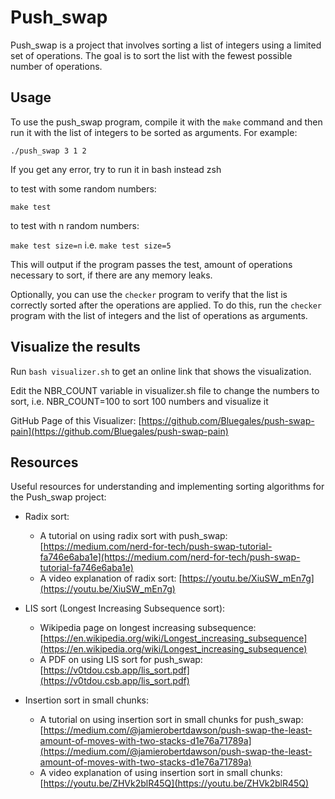 
# Push_swap

Push_swap is a project that involves sorting a list of integers using a limited set of operations. The goal is to sort the list with the fewest possible number of operations.

## Usage

To use the push_swap program, compile it with the `make` command and then run it with the list of integers to be sorted as arguments. For example:

`./push_swap 3 1 2` 

If you get any error, try to run it in bash instead zsh

to test with some random numbers:

`make test` 

to test with n random numbers:

`make test size=n`  i.e. `make test size=5` 

This will output if the program passes the test, amount of operations necessary to sort, if there are any memory leaks.

Optionally, you can use the `checker` program to verify that the list is correctly sorted after the operations are applied. To do this, run the `checker` program with the list of integers and the list of operations as arguments. 

## Visualize the results

Run `bash visualizer.sh` to get an online link that shows the visualization.

Edit the NBR_COUNT variable in visualizer.sh file to change the numbers to sort, i.e. NBR_COUNT=100 to sort 100 numbers and visualize it

GitHub Page of this Visualizer: [https://github.com/Bluegales/push-swap-pain](https://github.com/Bluegales/push-swap-pain)

## Resources

Useful resources for understanding and implementing sorting algorithms for the Push_swap project:

-   Radix sort:
    
    -   A tutorial on using radix sort with push_swap: [https://medium.com/nerd-for-tech/push-swap-tutorial-fa746e6aba1e](https://medium.com/nerd-for-tech/push-swap-tutorial-fa746e6aba1e)
    -   A video explanation of radix sort: [https://youtu.be/XiuSW_mEn7g](https://youtu.be/XiuSW_mEn7g)
-   LIS sort (Longest Increasing Subsequence sort):
    
    -   Wikipedia page on longest increasing subsequence: [https://en.wikipedia.org/wiki/Longest_increasing_subsequence](https://en.wikipedia.org/wiki/Longest_increasing_subsequence)
    -   A PDF on using LIS sort for push_swap: [https://v0tdou.csb.app/lis_sort.pdf](https://v0tdou.csb.app/lis_sort.pdf)
-   Insertion sort in small chunks:
    
    -   A tutorial on using insertion sort in small chunks for push_swap: [https://medium.com/@jamierobertdawson/push-swap-the-least-amount-of-moves-with-two-stacks-d1e76a71789a](https://medium.com/@jamierobertdawson/push-swap-the-least-amount-of-moves-with-two-stacks-d1e76a71789a)
    -   A video explanation of using insertion sort in small chunks: [https://youtu.be/ZHVk2blR45Q](https://youtu.be/ZHVk2blR45Q)
